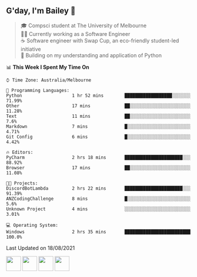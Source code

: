 ## G'day, I'm Bailey 👋

> 🎓 Compsci student at The University of Melbourne <br>
> 👨‍💻 Currently working as a Software Engineer<br>
> ☕️ Software engineer with Swap Cup, an eco-friendly student-led initiative <br>
> 🌱 Building on my understanding and application of Python

<!--START_SECTION:waka-->
📊 **This Week I Spent My Time On** 

```text
⌚︎ Time Zone: Australia/Melbourne

💬 Programming Languages: 
Python                   1 hr 52 mins        ██████████████████░░░░░░░   71.99% 
Other                    17 mins             ██░░░░░░░░░░░░░░░░░░░░░░░   11.28% 
Text                     11 mins             ██░░░░░░░░░░░░░░░░░░░░░░░   7.6% 
Markdown                 7 mins              █░░░░░░░░░░░░░░░░░░░░░░░░   4.71% 
Git Config               6 mins              █░░░░░░░░░░░░░░░░░░░░░░░░   4.42%

🔥 Editors: 
PyCharm                  2 hrs 18 mins       ██████████████████████░░░   88.92% 
Browser                  17 mins             ██░░░░░░░░░░░░░░░░░░░░░░░   11.08%

🐱‍💻 Projects: 
DiscordBotLambda         2 hrs 22 mins       ██████████████████████░░░   91.39% 
ANZCodingChallenge       8 mins              █░░░░░░░░░░░░░░░░░░░░░░░░   5.6% 
Unknown Project          4 mins              ░░░░░░░░░░░░░░░░░░░░░░░░░   3.01%

💻 Operating System: 
Windows                  2 hrs 35 mins       █████████████████████████   100.0%

```


 Last Updated on 18/08/2021
<!--END_SECTION:waka-->

[<img height="40px" src="https://img.icons8.com/ios-filled/2x/linkedin.png">](https://linkedin.com/in/baileybutler1)
[<img height="40px" src="https://img.icons8.com/ios-filled/2x/github.png">](https://github.com/baely)
[<img height="40px" src="https://img.icons8.com/ios-filled/2x/salesforce.png">](https://trailblazer.me/id/baileybutler)
[<img height="40px" src="https://img.icons8.com/ios-filled/2x/instagram.png">](https://instagram.com/bae1y)
